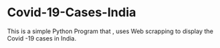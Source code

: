 # Covid-19-Cases-India
This is a simple Python Program that , uses Web scrapping to display the Covid -19 cases in India.
